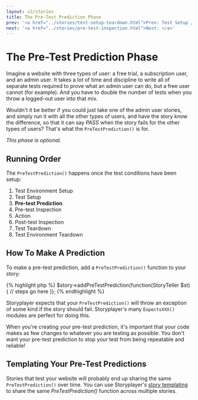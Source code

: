```yaml
---
layout: v2/stories
title: The Pre-Test Prediction Phase
prev: '<a href="../stories/test-setup-teardown.html">Prev: Test Setup / Teardown Phases</a>'
next: '<a href="../stories/pre-test-inspection.html">Next: </a>'
---
```


# The Pre-Test Prediction Phase

Imagine a website with three types of user: a free trial, a subscription user, and an admin user.  It takes a lot of time and discipline to write all of separate tests required to prove what an admin user can do, but a free user cannot (for example).  And you have to double the number of tests when you throw a logged-out user into that mix.

Wouldn't it be better if you could just take one of the admin user stories, and simply run it with all the other types of users, and have the story know the difference, so that it can say _PASS_ when the story fails for the other types of users?  That's what the `PreTestPrediction()` is for.

*This phase is optional.*

## Running Order

The `PreTestPrediction()` happens once the test conditions have been setup:

1. Test Environment Setup
1. Test Setup
1. __Pre-test Prediction__
1. Pre-test Inspection
1. Action
1. Post-test Inspection
1. Test Teardown
1. Test Environment Teardown

## How To Make A Prediction

To make a pre-test prediction, add a `PreTestPrediction()` function to your story:

{% highlight php %}
$story->addPreTestPrediction(function(StoryTeller $st) {
	// steps go here
});
{% endhighlight %}

Storyplayer expects that your `PreTestPrediction()` will throw an exception of some kind if the story should fail.  Storyplayer's many `ExpectsXXX()` modules are perfect for doing this.

When you're creating your pre-test prediction, it's important that your code makes as few changes to whatever you are testing as possible.  You don't want your pre-test prediction to stop your test from being repeatable and reliable!

## Templating Your Pre-Test Predictions

Stories that test your website will probably end up sharing the same `PreTestPrediction()` over time.  You can use Storyplayer's [story templating](story-templates.html) to share the same _PreTestPrediction()_ function across multiple stories.